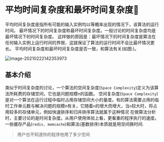 

# 平均时间复杂度和最坏时间复杂度

平均时间复杂度是指所有可能的输入实例均以等概率出现的情况下，该算法的运行时间。
最坏情况下的时间复杂度称最坏时间复杂度。一般讨论的时间复杂度均是最坏情况下的时间复杂度。 这样做的原因是：最坏情况下的时间复杂度是算法在任何输入实例上运行时间的界限，这就保证了算法的运行时间不会比最坏情况更长。
平均时间复杂度和最坏时间复杂度是否一致，和算法有关(如图:)。

![image-20210222142353973](img/image-20210222142353973.png)

## 基本介绍
类似于时间复杂度的讨论，一个算法的空间复杂度(`Space Complexity`)定义为该算法所耗费的存储空间，它也是问题规模n的函数。
空间复杂度(`Space Complexity`)是对一个算法在运行过程中临时占用存储空间大小的量度。有的算法需要占用的临时工作单元数与解决问题的规模n有关，它随着`n`的增大而增大，当`n`较大时，将占用较多的存储单元，例如快速排序和归并排序算法就属于这种情况
在做算法分析时，主要讨论的是时间复杂度。从用户使用体验上看，更看重的程序执行的速度。一些缓存产品(`redis, memcache`)和算法(基数排序)本质就是用空间换时间.

> 用户也不知道你的程序他用了多少空间

 